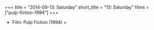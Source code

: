 +++
title = "2014-09-13: Saturday"
short_title = "13: Saturday"
films = ["pulp-fiction-1994"]
+++


* Film: Pulp Fiction (1994) +
